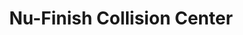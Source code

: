 ---
title: "Nu-Finish Collision Center"
url: /mountain-lake-park/nu-finish-collision-center/
shop: car repair
---